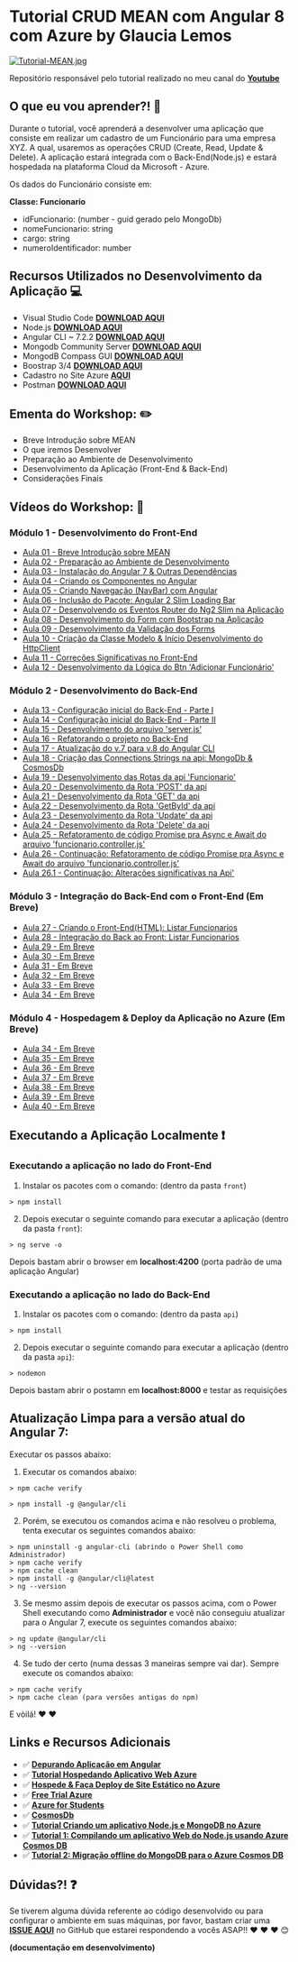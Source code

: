 # Tutorial CRUD MEAN com Angular 8 com Azure by Glaucia Lemos

[![Tutorial-MEAN.jpg](https://i.postimg.cc/d1nGG2Bg/Tutorial-MEAN.jpg)](https://postimg.cc/njjsJQN1)

Repositório responsável pelo tutorial realizado no meu canal do **[Youtube](https://www.youtube.com/user/l32759)**

## O que eu vou aprender?! 📙

Durante o tutorial, você aprenderá a desenvolver uma aplicação que consiste em realizar um cadastro de um Funcionário para uma empresa XYZ. A qual, usaremos as operações CRUD (Create, Read, Update & Delete). A aplicação estará integrada com o Back-End(Node.js) e estará hospedada na plataforma Cloud da Microsoft - Azure.

Os dados do Funcionário consiste em:

**Classe: Funcionario**

+ idFuncionario: (number - guid gerado pelo MongoDb)
+ nomeFuncionario: string
+ cargo: string
+ numeroIdentificador: number

## Recursos Utilizados no Desenvolvimento da Aplicação 💻

- Visual Studio Code **[DOWNLOAD AQUI](http://bit.ly/2IfNp9F)**
- Node.js **[DOWNLOAD AQUI](https://nodejs.org/en/)**
- Angular CLI ~ 7.2.2 **[DOWNLOAD AQUI](https://angular.io/)**
- Mongodb Community Server **[DOWNLOAD AQUI](https://www.mongodb.com/download-center/community)**
- MongodB Compass GUI **[DOWNLOAD AQUI](https://www.mongodb.com/download-center/compass)**
- Boostrap 3/4 **[DOWNLOAD AQUI](https://getbootstrap.com/docs/3.3/)**
- Cadastro no Site Azure **[AQUI](http://bit.ly/2WP5hMJ)**
- Postman **[DOWNLOAD AQUI](https://www.getpostman.com/)**

## Ementa do Workshop: :pencil2:

- Breve Introdução sobre MEAN
- O que iremos Desenvolver
- Preparação ao Ambiente de Desenvolvimento
- Desenvolvimento da Aplicação (Front-End & Back-End)
- Considerações Finais

## Vídeos do Workshop: :movie_camera:

### Módulo 1 - Desenvolvimento do Front-End
- [Aula 01 - Breve Introdução sobre MEAN](https://youtu.be/NJEZDV77bhQ)
- [Aula 02 - Preparação ao Ambiente de Desenvolvimento](https://youtu.be/A327bvf5DLw)
- [Aula 03 - Instalação do Angular 7 & Outras Dependências](https://youtu.be/HtU3Wd4hX0c)
- [Aula 04 - Criando os Componentes no Angular](https://youtu.be/NX_F-Q1fPpI)
- [Aula 05 - Criando Navegação (NavBar) com Angular](https://youtu.be/EqR8PPjXfvs)
- [Aula 06 - Inclusão do Pacote: Angular 2 Slim Loading Bar](https://youtu.be/8GvG_jc10Qg)
- [Aula 07 - Desenvolvendo os Eventos Router do Ng2 Slim na Aplicação](https://youtu.be/iHux3efFLAU)
- [Aula 08 - Desenvolvimento do Form com Bootstrap na Aplicação](https://youtu.be/HzL46NrLYBM)
- [Aula 09 - Desenvolvimento da Validação dos Forms](https://youtu.be/zgU9O0wn31E)
- [Aula 10 - Criação da Classe Modelo & Início Desenvolvimento do HttpClient](https://youtu.be/Px0AzBrOQYg)
- [Aula 11 - Correções Significativas no Front-End](https://youtu.be/yCl_GW3-aD4)
- [Aula 12 - Desenvolvimento da Lógica do Btn 'Adicionar Funcionário'](https://youtu.be/RWY4CG-7NYA)

### Módulo 2 - Desenvolvimento do Back-End
- [Aula 13 - Configuração inicial do Back-End - Parte I](https://youtu.be/5ahj4TM3GxQ)
- [Aula 14 - Configuração inicial do Back-End - Parte II](https://youtu.be/D9L6yYaQY2o)
- [Aula 15 - Desenvolvimento do arquivo 'server.js'](https://youtu.be/3a7fquaCwlQ)
- [Aula 16 - Refatorando o projeto no Back-End](https://youtu.be/ud-h8nIj9X0)
- [Aula 17 - Atualização do v.7 para v.8 do Angular CLI](https://youtu.be/seJliDMpRd0)
- [Aula 18 - Criação das Connections Strings na api: MongoDb & CosmosDb](https://youtu.be/LEXJK983WTM)
- [Aula 19 - Desenvolvimento das Rotas da api 'Funcionario'](https://youtu.be/FQP4a_lzDck)
- [Aula 20 - Desenvolvimento da Rota 'POST' da api](https://youtu.be/Sg62scoF-0U)
- [Aula 21 - Desenvolvimento da Rota 'GET' da api](https://youtu.be/x4V2Q6uGfEI)
- [Aula 22 - Desenvolvimento da Rota 'GetById' da api](https://youtu.be/8IMAVkDxGoE)
- [Aula 23 - Desenvolvimento da Rota 'Update' da api](https://youtu.be/xRQI_jDCMVU)
- [Aula 24 - Desenvolvimento da Rota 'Delete' da api](https://youtu.be/ilrLmdslfyM)
- [Aula 25 - Refatoramento de código Promise pra Async e Await do arquivo 'funcionario.controller.js'](https://youtu.be/QQrG45Hk6X8)
- [Aula 26 - Continuação: Refatoramento de código Promise pra Async e Await do arquivo 'funcionario.controller.js'](https://youtu.be/y13-bHLXvdQ)
- [Aula 26.1 - Continuação: Alterações significativas na Api'](https://youtu.be/3HdOw1L3lpA)

### Módulo 3 - Integração do Back-End com o Front-End (Em Breve)

- [Aula 27 - Criando o Front-End(HTML): Listar Funcionarios]()
- [Aula 28 - Integração do Back ao Front: Listar Funcionarios]()
- [Aula 29 - Em Breve]()
- [Aula 30 - Em Breve]()
- [Aula 31 - Em Breve]()
- [Aula 32 - Em Breve]()
- [Aula 33 - Em Breve]()
- [Aula 34 - Em Breve]()

### Módulo 4 - Hospedagem & Deploy da Aplicação no Azure (Em Breve)

- [Aula 34 - Em Breve]()
- [Aula 35 - Em Breve]()
- [Aula 36 - Em Breve]()
- [Aula 37 - Em Breve]()
- [Aula 38 - Em Breve]()
- [Aula 39 - Em Breve]()
- [Aula 40 - Em Breve]()

## Executando a Aplicação Localmente ❗️

### Executando a aplicação no lado do Front-End

1) Instalar os pacotes com o comando: (dentro da pasta `front`)

``` 
> npm install
```

2) Depois executar o seguinte comando para executar a aplicação (dentro da pasta `front`):

```
> ng serve -o
```

Depois bastam abrir o browser em **localhost:4200** (porta padrão de uma aplicação Angular)

### Executando a aplicação no lado do Back-End

1) Instalar os pacotes com o comando: (dentro da pasta `api`)

``` 
> npm install
```

2) Depois executar o seguinte comando para executar a aplicação (dentro da pasta `api`):

```
> nodemon
```

Depois bastam abrir o postamn em **localhost:8000** e testar as requisições

## Atualização Limpa para a versão atual do Angular 7:

Executar os passos abaixo:

1) Executar os comandos abaixo:

```
> npm cache verify
```

```
> npm install -g @angular/cli
``` 

2) Porém, se executou os comandos acima e não resolveu o problema, tenta executar os seguintes comandos abaixo:

```
> npm uninstall -g angular-cli (abrindo o Power Shell como Administrador)
> npm cache verify
> npm cache clean
> npm install -g @angular/cli@latest
> ng --version
```

3) Se mesmo assim depois de executar os passos acima, com o Power Shell executando como **Administrador** e você não conseguiu atualizar para o Angular 7, execute os seguintes comandos abaixo:

```
> ng update @angular/cli
> ng --version
```

4) Se tudo der certo (numa dessas 3 maneiras sempre vai dar). Sempre execute os comandos abaixo:

```
> npm cache verify
> npm cache clean (para versões antigas do npm)
```

E vòilá! :heart: :heart:

## Links e Recursos Adicionais

- ✅ **[Depurando Aplicação em Angular](http://bit.ly/2G1oBAI)**
- ✅ **[Tutorial Hospedando Aplicativo Web Azure](http://bit.ly/2uO4I9P)**
- ✅ **[Hospede & Faça Deploy de Site Estático no Azure](http://bit.ly/2CXzKR7)**
- ✅ **[Free Trial Azure](http://bit.ly/2WP5hMJ)**
- ✅ **[Azure for Students](https://aka.ms/AA5f3zk)**
- ✅ **[CosmosDb](https://aka.ms/AA5f3zj)**
- ✅ **[Tutorial Criando um aplicativo Node.js e MongoDB no Azure](https://aka.ms/AA5f3zh)**
- ✅ **[Tutorial 1: Compilando um aplicativo Web do Node.js usando Azure Cosmos DB](https://aka.ms/AA5eq4r)**
- ✅ **[Tutorial 2: Migração offline do MongoDB para o Azure Cosmos DB](https://aka.ms/AA5eq4s)**

## Dúvidas?! ❓

Se tiverem alguma dúvida referente ao código desenvolvido ou para configurar o ambiente em suas máquinas, por favor, bastam criar uma **[ISSUE AQUI](https://github.com/glaucia86/tutorial-crud-mean/issues)** no GitHub que estarei respondendo a vocês ASAP!! :heart: :heart: :heart: :blush:

**(documentação em desenvolvimento)**
